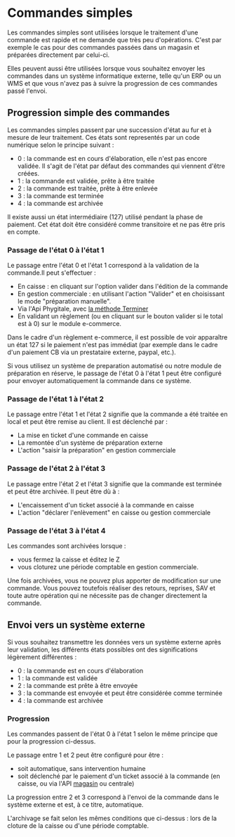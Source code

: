 # Commandes simples

Les commandes simples sont utilisées lorsque le traitement d'une commande est rapide et ne demande que très peu d'opérations. C'est par exemple le cas pour des commandes passées dans un magasin et préparées directement par celui-ci.

Elles peuvent aussi être utilisées lorsque vous souhaitez envoyer les commandes dans un système informatique externe, telle qu'un ERP ou un WMS et que vous n'avez pas à suivre la progression de ces commandes passé l'envoi.

## Progression simple des commandes

Les commandes simples passent par une succession d'état au fur et à mesure de leur traitement. Ces états sont representés par un code numérique selon le principe suivant :

* 0 : la commande est en cours d'élaboration, elle n'est pas encore validée. Il s'agit de l'état par défaut des commandes qui viennent d'être créées.
* 1 : la commande est validée, prête à être traitée
* 2 : la commande est traitée, prête à être enlevée
* 3 : la commande est terminée
* 4 : la commande est archivée

Il existe aussi un état intermédiaire (127) utilisé pendant la phase de paiement. Cet état doit être considéré comme transitoire et ne pas être pris en compte.

### Passage de l'état 0 à l'état 1

Le passage entre l'état 0 et l'état 1 correspond à la validation de la commande.Il peut s'effectuer :

* En caisse : en cliquant sur l'option valider dans l'édition de la commande
* En gestion commerciale : en utilisant l'action "Valider" et en choisissant le mode "préparation manuelle".
* Via l'Api Phygitale, avec [la méthode Terminer](/technique/api/phygital/Panieretcommande/Terminer.html)
* En validant un règlement (ou en cliquant sur le bouton valider si le total est à 0) sur le module e-commerce.

Dans le cadre d'un règlement e-commerce, il est possible de voir apparaître un état 127 si le paiement n'est pas immédiat (par exemple dans le cadre d'un paiement CB via un prestataire externe, paypal, etc.).

Si vous utilisez un système de preparation automatisé ou notre module de préparation en réserve, le passage de l'état 0 à l'état 1 peut être configuré pour envoyer automatiquement la commande dans ce système.

### Passage de l'état 1 à l'état 2

Le passage entre l'état 1 et l'état 2 signifie que la commande a été traitée en local et peut être remise au client. Il est déclenché par :

* La mise en ticket d'une commande en caisse
* La remontée d'un système de préparation externe
* L'action "saisir la préparation" en gestion commerciale

### Passage de l'état 2 à l'état 3

Le passage entre l'état 2 et l'état 3 signifie que la commande est terminée et peut être archivée. Il peut être dù à :

* L'encaissement d'un ticket associé à la commande en caisse
* L'action "déclarer l'enlèvement" en caisse ou gestion commerciale

### Passage de l'état 3 à l'état 4

Les commandes sont archivées lorsque :

* vous fermez la caisse et éditez le Z
* vous cloturez une période comptable en gestion commerciale.

Une fois archivées, vous ne pouvez plus apporter de modification sur une commande. Vous pouvez toutefois réaliser des retours, reprises, SAV et toute autre opération qui ne nécessite pas de changer directement la commande.

## Envoi vers un système externe

Si vous souhaitez transmettre les données vers un système externe après leur validation, les différents états possibles ont des significations légèrement différentes :

* 0 : la commande est en cours d'élaboration
* 1 : la commande est validée
* 2 : la commande est prête à être envoyée
* 3 : la commande est envoyée et peut être considérée comme terminée
* 4 : la commande est archivée

### Progression

Les commandes passent de l'état 0 à l'état 1 selon le même principe que pour la progression ci-dessus.

Le passage entre 1 et 2 peut être configuré pour être :

* soit automatique, sans intervention humaine
* soit déclenché par le paiement d'un ticket associé à la commande (en caisse, ou via l'API [magasin](/technique/api/main/servers/cross-canals/validerpaiementsimple.html) ou centrale)

La progression entre 2 et 3 correspond à l'envoi de la commande dans le système externe et est, à ce titre, automatique.

L'archivage se fait selon les mêmes conditions que ci-dessus : lors de la cloture de la caisse ou d'une période comptable.